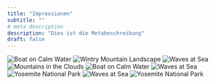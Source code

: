 ```yaml
---
title: "Impressionen"
subtitle: ""
# meta description
description: "Dies ist die Metabeschreibung"
draft: false
---
```


<style>
/* Hover effect */
img:hover {
box-shadow: 0 0 5px rgba(0, 0, 0, 0.5);
}}

/* Box-shadow effect */
img {
  box-shadow: 0 0 5px rgba(0, 0, 0, 0.3);
}
</style>
<div class = "container">
  <div class="row">
    <div class="col-lg-4 col-md-12 mb-4 mb-lg-0">
        <img
        src="../../images/firma/pur_sildeshow_image03.png"
        class="w-100 shadow-1-strong rounded mb-4"
        alt="Boat on Calm Water"
        />
        <img
        src="../../images/firma/firma_02.jpeg"
        class="w-100 shadow-1-strong rounded mb-4"
        alt="Wintry Mountain Landscape"
        />
        <img
        src="../../images/firma/firma_08.jpeg"
        class="w-100 shadow-1-strong rounded mb-4"
        alt="Waves at Sea"
        />
    </div>
    <div class="col-lg-4 mb-4 mb-lg-0">
        <img
        src="../../images/firma/firma_03.jpeg"
        class="w-100 shadow-1-strong rounded mb-4"
        alt="Mountains in the Clouds"
        />
        <img
        src="../../images/firma/firma_07.jpeg"
        class="w-100 shadow-1-strong rounded mb-4"
        alt="Boat on Calm Water"
        />
        <img
        src="../../images/firma/firma_05.jpeg"
        class="w-100 shadow-1-strong rounded mb-4"
        alt="Waves at Sea"
        />
    </div>
        <div class="col-lg-4 mb-4 mb-lg-0">
        <img
        src="../../images/firma/firma_04.jpeg"
        class="w-100 shadow-1-strong rounded mb-4"
        alt="Yosemite National Park"
        />
        <img
        src="../../images/firma/firma_10.jpeg"
        class="w-100 shadow-1-strong rounded mb-4"
        alt="Waves at Sea"
        />
        <img
        src="../../images/firma/pur_sildeshow_image02.png"
        class="w-100 shadow-1-strong rounded mb-4"
        alt="Yosemite National Park"
        />
    </div>
  </div> 
</div>